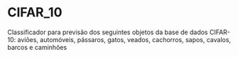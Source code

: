 # CIFAR_10
Classificador para previsão dos seguintes objetos da base de dados CIFAR-10: aviões, automóveis, pássaros, gatos, veados, cachorros, sapos, cavalos, barcos e caminhões

